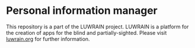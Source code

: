 
# Personal information manager

This repository is a part of the LUWRAIN project.
LUWRAIN is a platform for the creation of apps for the blind and partially-sighted.
Please visit [luwrain.org](http://luwrain.org/?lang=en) for further information.

